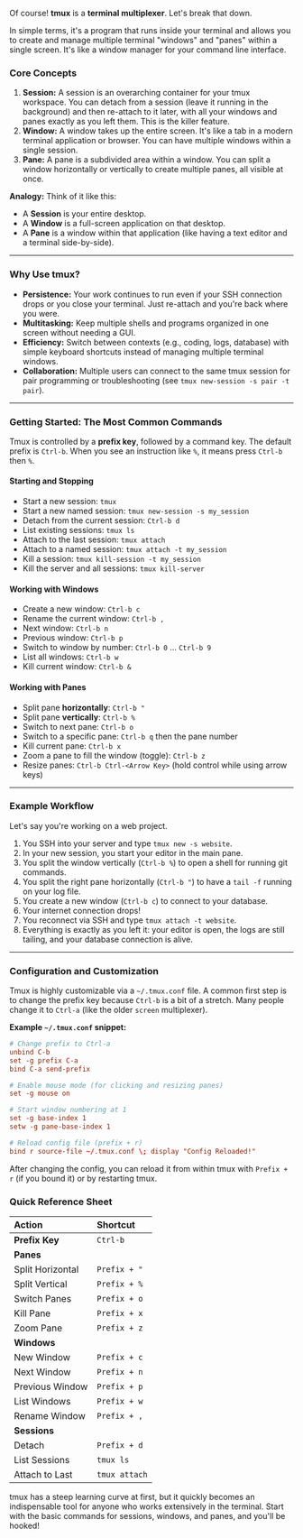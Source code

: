 Of course! **tmux** is a **terminal multiplexer**. Let's break that down.

In simple terms, it's a program that runs inside your terminal and allows you to create and manage multiple terminal "windows" and "panes" within a single screen. It's like a window manager for your command line interface.

### Core Concepts

1.  **Session:** A session is an overarching container for your tmux workspace. You can detach from a session (leave it running in the background) and then re-attach to it later, with all your windows and panes exactly as you left them. This is the killer feature.
2.  **Window:** A window takes up the entire screen. It's like a tab in a modern terminal application or browser. You can have multiple windows within a single session.
3.  **Pane:** A pane is a subdivided area within a window. You can split a window horizontally or vertically to create multiple panes, all visible at once.

**Analogy:** Think of it like this:
*   A **Session** is your entire desktop.
*   A **Window** is a full-screen application on that desktop.
*   A **Pane** is a window within that application (like having a text editor and a terminal side-by-side).

---

### Why Use tmux?

*   **Persistence:** Your work continues to run even if your SSH connection drops or you close your terminal. Just re-attach and you're back where you were.
*   **Multitasking:** Keep multiple shells and programs organized in one screen without needing a GUI.
*   **Efficiency:** Switch between contexts (e.g., coding, logs, database) with simple keyboard shortcuts instead of managing multiple terminal windows.
*   **Collaboration:** Multiple users can connect to the same tmux session for pair programming or troubleshooting (see `tmux new-session -s pair -t pair`).

---

### Getting Started: The Most Common Commands

Tmux is controlled by a **prefix key**, followed by a command key. The default prefix is `Ctrl-b`. When you see an instruction like `%`, it means press `Ctrl-b` then `%`.

#### Starting and Stopping

*   Start a new session: `tmux`
*   Start a new named session: `tmux new-session -s my_session`
*   Detach from the current session: `Ctrl-b d`
*   List existing sessions: `tmux ls`
*   Attach to the last session: `tmux attach`
*   Attach to a named session: `tmux attach -t my_session`
*   Kill a session: `tmux kill-session -t my_session`
*   Kill the server and all sessions: `tmux kill-server`

#### Working with Windows

*   Create a new window: `Ctrl-b c`
*   Rename the current window: `Ctrl-b ,`
*   Next window: `Ctrl-b n`
*   Previous window: `Ctrl-b p`
*   Switch to window by number: `Ctrl-b 0` ... `Ctrl-b 9`
*   List all windows: `Ctrl-b w`
*   Kill current window: `Ctrl-b &`

#### Working with Panes

*   Split pane **horizontally**: `Ctrl-b "`
*   Split pane **vertically**: `Ctrl-b %`
*   Switch to next pane: `Ctrl-b o`
*   Switch to a specific pane: `Ctrl-b q` then the pane number
*   Kill current pane: `Ctrl-b x`
*   Zoom a pane to fill the window (toggle): `Ctrl-b z`
*   Resize panes: `Ctrl-b Ctrl-<Arrow Key>` (hold control while using arrow keys)

---

### Example Workflow

Let's say you're working on a web project.

1.  You SSH into your server and type `tmux new -s website`.
2.  In your new session, you start your editor in the main pane.
3.  You split the window vertically (`Ctrl-b %`) to open a shell for running git commands.
4.  You split the right pane horizontally (`Ctrl-b "`) to have a `tail -f` running on your log file.
5.  You create a new window (`Ctrl-b c`) to connect to your database.
6.  Your internet connection drops!
7.  You reconnect via SSH and type `tmux attach -t website`.
8.  Everything is exactly as you left it: your editor is open, the logs are still tailing, and your database connection is alive.

---

### Configuration and Customization

Tmux is highly customizable via a `~/.tmux.conf` file. A common first step is to change the prefix key because `Ctrl-b` is a bit of a stretch. Many people change it to `Ctrl-a` (like the older `screen` multiplexer).

**Example `~/.tmux.conf` snippet:**
```conf
# Change prefix to Ctrl-a
unbind C-b
set -g prefix C-a
bind C-a send-prefix

# Enable mouse mode (for clicking and resizing panes)
set -g mouse on

# Start window numbering at 1
set -g base-index 1
setw -g pane-base-index 1

# Reload config file (prefix + r)
bind r source-file ~/.tmux.conf \; display "Config Reloaded!"
```

After changing the config, you can reload it from within tmux with `Prefix + r` (if you bound it) or by restarting tmux.

### Quick Reference Sheet

| Action | Shortcut |
| :--- | :--- |
| **Prefix Key** | `Ctrl-b` |
| **Panes** | |
| Split Horizontal | `Prefix + "` |
| Split Vertical | `Prefix + %` |
| Switch Panes | `Prefix + o` |
| Kill Pane | `Prefix + x` |
| Zoom Pane | `Prefix + z` |
| **Windows** | |
| New Window | `Prefix + c` |
| Next Window | `Prefix + n` |
| Previous Window | `Prefix + p` |
| List Windows | `Prefix + w` |
| Rename Window | `Prefix + ,` |
| **Sessions** | |
| Detach | `Prefix + d` |
| List Sessions | `tmux ls` |
| Attach to Last | `tmux attach` |

tmux has a steep learning curve at first, but it quickly becomes an indispensable tool for anyone who works extensively in the terminal. Start with the basic commands for sessions, windows, and panes, and you'll be hooked!
